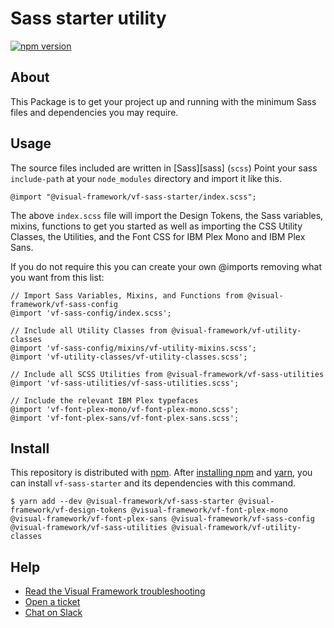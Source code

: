 # Sass starter utility

[![npm version](https://badge.fury.io/js/%40visual-framework%2Fvf-sass-starter.svg)](https://badge.fury.io/js/%40visual-framework%2Fvf-sass-starter)

## About

This Package is to get your project up and running with the minimum Sass files and dependencies you may require.

## Usage

The source files included are written in [Sass][sass] (`scss`) Point your sass `include-path` at your `node_modules` directory and import it like this.

```
@import "@visual-framework/vf-sass-starter/index.scss";
```

The above `index.scss` file will import the Design Tokens, the Sass variables, mixins, functions to get you started as well as importing the CSS Utility Classes, the Utilities, and the Font CSS for IBM Plex Mono and IBM Plex Sans.

If you do not require this you can create your own @imports removing what you want from this list:

```
// Import Sass Variables, Mixins, and Functions from @visual-framework/vf-sass-config
@import 'vf-sass-config/index.scss';

// Include all Utility Classes from @visual-framework/vf-utility-classes
@import 'vf-sass-config/mixins/vf-utility-mixins.scss';
@import 'vf-utility-classes/vf-utility-classes.scss';

// Include all SCSS Utilities from @visual-framework/vf-sass-utilities
@import 'vf-sass-utilities/vf-sass-utilities.scss';

// Include the relevant IBM Plex typefaces
@import 'vf-font-plex-mono/vf-font-plex-mono.scss';
@import 'vf-font-plex-sans/vf-font-plex-sans.scss';
```

## Install

This repository is distributed with [npm](https://www.npmjs.com/). After [installing npm](https://www.npmjs.com/get-npm) and [yarn](https://classic.yarnpkg.com/en/docs/install), you can install `vf-sass-starter` and its dependencies with this command.

```
$ yarn add --dev @visual-framework/vf-sass-starter @visual-framework/vf-design-tokens @visual-framework/vf-font-plex-mono @visual-framework/vf-font-plex-sans @visual-framework/vf-sass-config @visual-framework/vf-sass-utilities @visual-framework/vf-utility-classes
```

## Help

- [Read the Visual Framework troubleshooting](https://visual-framework.github.io/vf-welcome/troubleshooting/)
- [Open a ticket](https://github.com/visual-framework/vf-core/issues)
- [Chat on Slack](https://join.slack.com/t/visual-framework/shared_invite/enQtNDAxNzY0NDg4NTY0LWFhMjEwNGY3ZTk3NWYxNWVjOWQ1ZWE4YjViZmY1YjBkMDQxMTNlNjQ0N2ZiMTQ1ZTZiMGM4NjU5Y2E0MjM3ZGQ)
